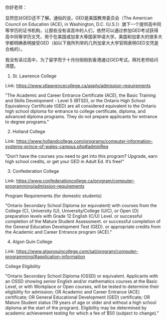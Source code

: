 你好老师：

显然您对GED还不了解。通俗的说，GED是美国教育委员会（The American Council on Education (ACE), in Washington, D.C. (U.S.)）旗下一个提供高中同等学历的证书机构，让那些没有读高中的人们，依然可以通过参加GED考试获得高中同等学历文凭，用于在美国或加拿大等国家申请大学。美国和加拿大的很多大学都明确表明接受GED（如以下我所列举的几所加拿大大学官网表明GED文凭是合格的）。

我没有读过高中，为了留学而于十月份刚刚到香港通过GED考试。拜托老师给问清楚。

1. St. Lawrence College

Link: https://www.stlawrencecollege.ca/apply/admission-requirements

"The Academic and Career Entrance Certificate (ACE), the Basic Training and Skills Development - Level 5 (BTSD), or the Ontario High School Equivalency Certificate (GED) are all considered equivalent to the Ontario high school diploma for entrance to college certificate, diploma, and advanced diploma programs. They do not prepare applicants for entrance to degree programs."

2. Holland College

Link: https://www.hollandcollege.com/programs/computer-information-systems-prince-of-wales-campus.php#adminReq

"Don’t have the courses you need to get into this program? Upgrade, earn high school credits, or get your GED in Adult Ed. It’s free!"

3. Confederation College

Link: https://www.confederationcollege.ca/program/computer-programming/admission-requirements

Program Requirements (for domestic students)

"Ontario Secondary School Diploma (or equivalent) with courses from the College (C), University (U), University/College (U/C), or Open (O) preparation levels with Grade 12 English (C/U) Level.
or successful completion of the Mature Student Assessment.
or successful completion of the General Education Development Test (GED).
or appropriate credits from the Academic and Career Entrance program (ACE)."

4. Algon Quin College

Link: https://www.algonquincollege.com/sat/program/computer-programming/#application-information

College Eligibility

"Ontario Secondary School Diploma (OSSD) or equivalent. Applicants with an OSSD showing senior English and/or mathematics courses at the Basic Level, or with Workplace or Open courses, will be tested to determine their eligibility for admission; OR
Academic and Career Entrance (ACE) certificate; OR
General Educational Development (GED) certificate; OR
Mature Student status (19 years of age or older and without a high school diploma at the start of the program). Eligibility may be determined by academic achievement testing for which a fee of $50 (subject to change)."

